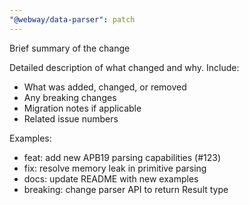 ```yaml
---
"@webway/data-parser": patch
---
```


Brief summary of the change

Detailed description of what changed and why. Include:
- What was added, changed, or removed
- Any breaking changes
- Migration notes if applicable
- Related issue numbers

Examples:
- feat: add new APB19 parsing capabilities (#123)
- fix: resolve memory leak in primitive parsing
- docs: update README with new examples
- breaking: change parser API to return Result type
